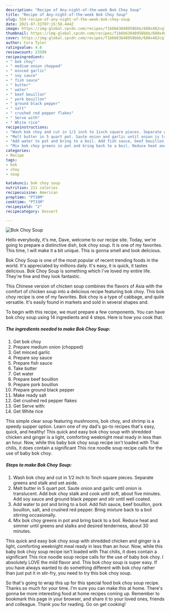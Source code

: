 ```yaml
---
description: "Recipe of Any-night-of-the-week Bok Choy Soup"
title: "Recipe of Any-night-of-the-week Bok Choy Soup"
slug: 554-recipe-of-any-night-of-the-week-bok-choy-soup
date: 2021-07-31T07:15:58.444Z
image: https://img-global.cpcdn.com/recipes/f1b6b63848958bbb/680x482cq70/bok-choy-soup-recipe-main-photo.jpg
thumbnail: https://img-global.cpcdn.com/recipes/f1b6b63848958bbb/680x482cq70/bok-choy-soup-recipe-main-photo.jpg
cover: https://img-global.cpcdn.com/recipes/f1b6b63848958bbb/680x482cq70/bok-choy-soup-recipe-main-photo.jpg
author: Cora Tyler
ratingvalue: 4.6
reviewcount: 23599
recipeingredient:
- " bok choy"
- " medium onion chopped"
- " minced garlic"
- " soy sauce"
- " fish sauce"
- " butter"
- " water"
- " beef bouillon"
- " pork bouillon"
- " ground black pepper"
- " salt"
- " crushed red pepper flakes"
- " Serve with"
- " White rice"
recipeinstructions:
- "Wash bok choy and cut in 1/2 inch to 1inch square pieces. Separate greens and stalk and set aside."
- "Melt butter in 5 quart pot. Saute onion and garlic until onion is translucent. Add bok choy stalk and cook until soft, about five minutes. Add soy sauce and ground black pepper and stir until well coated."
- "Add water to pot and bring to a boil. Add fish sauce, beef bouillon, pork bouillon, salt, and crushed red pepper. Bring mixture back to a boil stirring occasionally."
- "Mix bok choy greens in pot and bring back to a boil. Reduce heat and simmer until greens and stalks and desired tenderness, about 30 minutes."
categories:
- Recipe
tags:
- bok
- choy
- soup

katakunci: bok choy soup 
nutrition: 211 calories
recipecuisine: American
preptime: "PT30M"
cooktime: "PT33M"
recipeyield: "2"
recipecategory: Dessert

---
```



![Bok Choy Soup](https://img-global.cpcdn.com/recipes/f1b6b63848958bbb/680x482cq70/bok-choy-soup-recipe-main-photo.jpg)

Hello everybody, it's me, Dave, welcome to our recipe site. Today, we're going to prepare a distinctive dish, bok choy soup. It is one of my favorites. This time, I will make it a bit unique. This is gonna smell and look delicious.

Bok Choy Soup is one of the most popular of recent trending foods in the world. It's appreciated by millions daily. It's easy, it is quick, it tastes delicious. Bok Choy Soup is something which I've loved my entire life. They're fine and they look fantastic.

This Chinese version of chicken soup combines the flavors of Asia with the comfort of chicken soup into a delicious recipe featuring bok choy. This bok choy recipe is one of my favorites. Bok choy is a type of cabbage, and quite versatile. It&#39;s easily found in markets and sold in several shapes and.


To begin with this recipe, we must prepare a few components. You can have bok choy soup using 14 ingredients and 4 steps. Here is how you cook that.

<!--inarticleads1-->

##### The ingredients needed to make Bok Choy Soup:

1. Get  bok choy
1. Prepare  medium onion (chopped)
1. Get  minced garlic
1. Prepare  soy sauce
1. Prepare  fish sauce
1. Take  butter
1. Get  water
1. Prepare  beef bouillon
1. Prepare  pork bouillon
1. Prepare  ground black pepper
1. Make ready  salt
1. Get  crushed red pepper flakes
1. Get  Serve with:
1. Get  White rice


This simple clear soup featuring mushrooms, bok choy, and shrimp is a speedy supper option. Learn one of my dad&#39;s go-to recipes that&#39;s easy, quick, and healthy! This quick and easy bok choy soup with shredded chicken and ginger is a light, comforting weeknight meal ready in less than an hour. Now, while this baby bok choy soup recipe isn&#39;t loaded with Thai chilis, it does contain a significant This rice noodle soup recipe calls for the use of baby bok choy. 

<!--inarticleads2-->

##### Steps to make Bok Choy Soup:

1. Wash bok choy and cut in 1/2 inch to 1inch square pieces. Separate greens and stalk and set aside.
1. Melt butter in 5 quart pot. Saute onion and garlic until onion is translucent. Add bok choy stalk and cook until soft, about five minutes. Add soy sauce and ground black pepper and stir until well coated.
1. Add water to pot and bring to a boil. Add fish sauce, beef bouillon, pork bouillon, salt, and crushed red pepper. Bring mixture back to a boil stirring occasionally.
1. Mix bok choy greens in pot and bring back to a boil. Reduce heat and simmer until greens and stalks and desired tenderness, about 30 minutes.


This quick and easy bok choy soup with shredded chicken and ginger is a light, comforting weeknight meal ready in less than an hour. Now, while this baby bok choy soup recipe isn&#39;t loaded with Thai chilis, it does contain a significant This rice noodle soup recipe calls for the use of baby bok choy. I absolutely LOVE the mild flavor and. This bok choy soup is super easy. If you have always wanted to do something different with bok choy rather than just put it in stir-fry, you need to try this bok choy soup. 

So that's going to wrap this up for this special food bok choy soup recipe. Thanks so much for your time. I'm sure you can make this at home. There's gonna be more interesting food at home recipes coming up. Remember to bookmark this page in your browser, and share it to your loved ones, friends and colleague. Thank you for reading. Go on get cooking!
